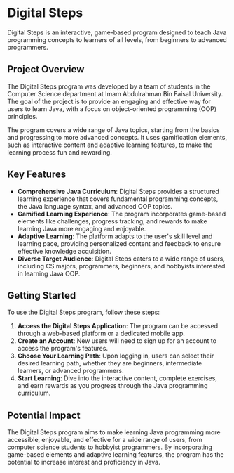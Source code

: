 




# Digital Steps

Digital Steps is an interactive, game-based program designed to teach Java programming concepts to learners of all levels, from beginners to advanced programmers.

## Project Overview

The Digital Steps program was developed by a team of students in the Computer Science department at Imam Abdulrahman Bin Faisal University. The goal of the project is to provide an engaging and effective way for users to learn Java, with a focus on object-oriented programming (OOP) principles.

The program covers a wide range of Java topics, starting from the basics and progressing to more advanced concepts. It uses gamification elements, such as interactive content and adaptive learning features, to make the learning process fun and rewarding.

## Key Features

- **Comprehensive Java Curriculum**: Digital Steps provides a structured learning experience that covers fundamental programming concepts, the Java language syntax, and advanced OOP topics.
- **Gamified Learning Experience**: The program incorporates game-based elements like challenges, progress tracking, and rewards to make learning Java more engaging and enjoyable.
- **Adaptive Learning**: The platform adapts to the user's skill level and learning pace, providing personalized content and feedback to ensure effective knowledge acquisition.
- **Diverse Target Audience**: Digital Steps caters to a wide range of users, including CS majors, programmers, beginners, and hobbyists interested in learning Java OOP.

## Getting Started

To use the Digital Steps program, follow these steps:

1. **Access the Digital Steps Application**: The program can be accessed through a web-based platform or a dedicated mobile app.
2. **Create an Account**: New users will need to sign up for an account to access the program's features.
3. **Choose Your Learning Path**: Upon logging in, users can select their desired learning path, whether they are beginners, intermediate learners, or advanced programmers.
4. **Start Learning**: Dive into the interactive content, complete exercises, and earn rewards as you progress through the Java programming curriculum.




## Potential Impact

The Digital Steps program aims to make learning Java programming more accessible, enjoyable, and effective for a wide range of users, from computer science students to hobbyist programmers. By incorporating game-based elements and adaptive learning features, the program has the potential to increase interest and proficiency in Java.
